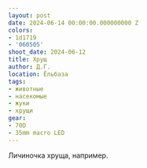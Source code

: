 ```yaml
---
layout: post
date: 2024-06-14 00:00:00.000000000 Z
colors:
- 1d1719
- '060505'
shoot_date: 2024-06-12
title: Хрущ
author: Д.Г.
location: Ёльбаза
tags:
- животные
- насекомые
- жуки
- хрущи
gear:
- 70D
- 35mm macro LED
---
```

Личиночка хруща, например.

